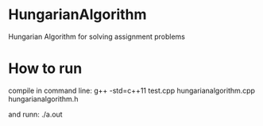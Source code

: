 # HungarianAlgorithm
Hungarian Algorithm for solving assignment problems

# How to run
compile in command line:
g++ -std=c++11 test.cpp hungarianalgorithm.cpp hungarianalgorithm.h

and runn:
./a.out
